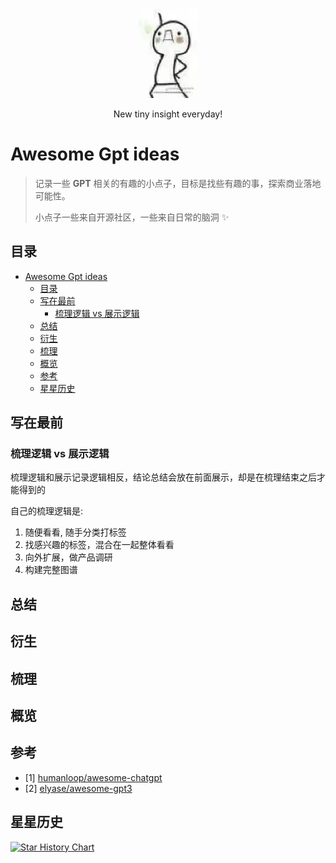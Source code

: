 <div align="center">
<img src="imgs/beconfident.jpg" alt="be confident"/>

<p>New tiny insight everyday!</p>
</div>


# Awesome Gpt ideas 
> 记录一些 __GPT__ 相关的有趣的小点子，目标是找些有趣的事，探索商业落地可能性。
>
> 小点子一些来自开源社区，一些来自日常的脑洞 :sparkles:

## 目录
- [Awesome Gpt ideas](#awesome-gpt-ideas)
  - [目录](#目录)
  - [写在最前](#写在最前)
    - [梳理逻辑 vs 展示逻辑](#梳理逻辑-vs-展示逻辑)
  - [总结](#总结)
  - [衍生](#衍生)
  - [梳理](#梳理)
  - [概览](#概览)
  - [参考](#参考)
  - [星星历史](#星星历史)
  
## 写在最前
### 梳理逻辑 vs 展示逻辑
梳理逻辑和展示记录逻辑相反，结论总结会放在前面展示，却是在梳理结束之后才能得到的

自己的梳理逻辑是:
1. 随便看看, 随手分类打标签
2. 找感兴趣的标签，混合在一起整体看看
3. 向外扩展，做产品调研
4. 构建完整图谱


## 总结


## 衍生


## 梳理


## 概览


## 参考 
- [1] [humanloop/awesome-chatgpt](https://github.com/humanloop/awesome-chatgpt)
- [2] [elyase/awesome-gpt3](https://github.com/elyase/awesome-gpt3)


## 星星历史

[![Star History Chart](https://api.star-history.com/svg?repos=daniyuu/awesome-gpt-ideas-zh&type=Date)](https://github.com/daniyuu/awesome-gpt-ideas-zh)